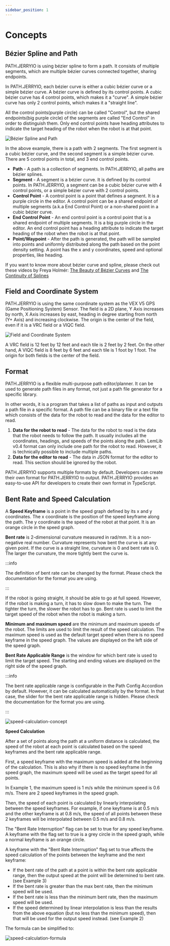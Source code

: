 ```yaml
---
sidebar_position: 1
---
```


# Concepts

## Bézier Spline and Path

PATH.JERRYIO is using bézier spline to form a path. It consists of multiple segments, which are multiple bézier curves connected together, sharing endpoints.

In PATH.JERRYIO, each bézier curve is either a cubic bézier curve or a simple bézier curve. A bézier curve is defined by its control points. A cubic bézier curve has 4 control points, which makes it a "curve". A simple bézier curve has only 2 control points, which makes it a "straight line".

All the control points(purple circle) can be called "Control", but the shared endpoints(big purple circle) of the segments are called "End Control" in order to distinguish them. Only end control points have heading attributes to indicate the target heading of the robot when the robot is at that point.

![Bézier Spline and Path](img/bezier-spline-and-paths-concept.png)

In the above example, there is a path with 2 segments. The first segment is a cubic bézier curve, and the second segment is a simple bézier curve. There are 5 control points in total, and 3 end control points.

- **Path** - A path is a collection of segments. In PATH.JERRYIO, all paths are bézier splines.
- **Segment** - A segment is a bézier curve. It is defined by its control points. In PATH.JERRYIO, a segment can be a cubic bézier curve with 4 control points, or a simple bézier curve with 2 control points.
- **Control Point** - A control point is a point that defines a segment. It is a purple circle in the editor. A control point can be a shared endpoint of multiple segments (a.k.a End Control Point) or a non-shared point in a cubic bézier curve.
- **End Control Point** - An end control point is a control point that is a shared endpoint of multiple segments. It is a big purple circle in the editor. An end control point has a heading attribute to indicate the target heading of the robot when the robot is at that point.
- **Point/Waypoint** - After the path is generated, the path will be sampled into points and uniformly distributed along the path based on the point density setting. A point has the x and y coordinates, speed and optional properties, like heading.

If you want to know more about bézier curve and spline, please check out these videos by Freya Holmér:
[The Beauty of Bézier Curves](https://youtu.be/aVwxzDHniEw) and [The Continuity of Splines](https://youtu.be/jvPPXbo87ds)

## Field and Coordinate System

PATH.JERRYIO is using the same coordinate system as the VEX V5 GPS (Game Positioning System) Sensor. The field is a 2D plane, Y Axis increases by north, X Axis increases by east, heading in degree starting from north (Y+ Axis) and increasing clockwise. The origin is the center of the field, even if it is a VRC field or a VIQC field.

![Field and Coordinate System](img/field-and-coordinate-concept.png)

A VRC field is 12 feet by 12 feet and each tile is 2 feet by 2 feet. On the other hand, A VIQC field is 8 feet by 6 feet and each tile is 1 foot by 1 foot. The origin for both fields is the center of the field.

## Format

PATH.JERRYIO is a flexible multi-purpose path editor/planner. It can be used to generate path files in any format, not just a path file generator for a specific library.

In other words, it is a program that takes a list of paths as input and outputs a path file in a specific format. A path file can be a binary file or a text file which consists of the data for the robot to read and the data for the editor to read. 

1. **Data for the robot to read** - The data for the robot to read is the data that the robot needs to follow the path. It usually includes all the coordinates, headings, and speeds of the points along the path. LemLib v0.4 format can only include one path for the robot to read. However, it is technically possible to include multiple paths.
2. **Data for the editor to read** - The data in JSON format for the editor to read. This section should be ignored by the robot.

PATH.JERRYIO supports multiple formats by default. Developers can create their own format for PATH.JERRYIO to output. PATH.JERRYIO provides an easy-to-use API for developers to create their own format in TypeScript. 

## Bent Rate and Speed Calculation

A **Speed Keyframe** is a point in the speed graph defined by its x and y coordinates. The x coordinate is the position of the speed keyframe along the path. The y coordinate is the speed of the robot at that point. It is an orange circle in the speed graph.

**Bent rate** is 2-dimensional curvature measured in rad/mm. It is a non-negative real number. Curvature represents how bent the curve is at any given point. If the curve is a straight line, curvature is 0 and bent rate is 0. The larger the curvature, the more tightly bent the curve is.

:::info 

The definition of bent rate can be changed by the format. Please check the documentation for the format you are using.

:::

If the robot is going straight, it should be able to go at full speed. However, if the robot is making a turn, it has to slow down to make the turn. The tighter the turn, the slower the robot has to go. Bent rate is used to limit the target speed of the robot when the robot is making a turn.

**Minimum and maximum speed** are the minimum and maximum speeds of the robot. The limits are used to limit the result of the speed calculation. The maximum speed is used as the default target speed when there is no speed keyframe in the speed graph. The values are displayed on the left side of the speed graph.

**Bent Rate Applicable Range** is the window for which bent rate is used to limit the target speed. The starting and ending values are displayed on the right side of the speed graph.

:::info

The bent rate applicable range is configurable in the Path Config Accordion by default. However, it can be calculated automatically by the format. In that case, the slider for the bent rate applicable range is hidden. Please check the documentation for the format you are using.

:::

![speed-calculation-concept](img/speed-calculation-concept.png)

**Speed Calculation**

After a set of points along the path at a uniform distance is calculated, the speed of the robot at each point is calculated based on the speed keyframes and the bent rate applicable range.

First, a speed keyframe with the maximum speed is added at the beginning of the calculation. This is also why if there is no speed keyframe in the speed graph, the maximum speed will be used as the target speed for all points.

In Example 1, the maximum speed is 1 m/s while the minimum speed is 0.6 m/s. There are 2 speed keyframes in the speed graph.

Then, the speed of each point is calculated by linearly interpolating between the speed keyframes. For example, if one keyframe is at 0.5 m/s and the other keyframe is at 0.8 m/s, the speed of all points between these 2 keyframes will be interpolated between 0.5 m/s and 0.8 m/s.

The "Bent Rate Interruption" flag can be set to true for any speed keyframe. A keyframe with the flag set to true is a grey circle in the speed graph, while a normal keyframe is an orange circle. 

A keyframe with the "Bent Rate Interruption" flag set to true affects the speed calculation of the points between the keyframe and the next keyframe:

- If the bent rate of the path at a point is within the bent rate applicable range, then the output speed at the point will be determined to bent rate. (see Example 3)
- If the bent rate is greater than the max bent rate, then the minimum speed will be used.
- If the bent rate is less than the minimum bent rate, then the maximum speed will be used.
- If the speed determined by linear interpolation is less than the results from the above equation (but no less than the minimum speed), then that will be used for the output speed instead. (see Example 2)

The formula can be simplified to:

![speed-calculation-formula](img/speed-calculation-formula.png)
